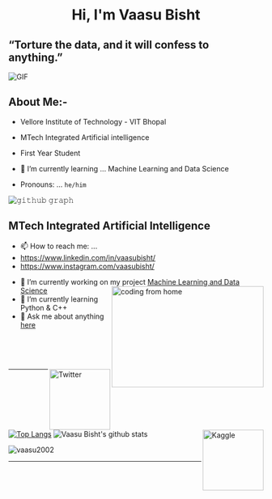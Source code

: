 
<h1 align="center">Hi, I'm Vaasu Bisht</h1>

## **“Torture the data, and it will confess to anything.”**

<img align="center" alt="GIF" src="https://www.bestagencies.com/wp-content/uploads/2014/01/desk.gif" /> 

## About Me:- 
-    Vellore Institute of Technology - VIT Bhopal

-    MTech Integrated Artificial intelligence

-    First Year Student

-   🌱 I’m currently learning ... Machine Learning and Data Science

-    Pronouns: ... `he/him`
  
![𝚐𝚒𝚝𝚑𝚞𝚋 𝚐𝚛𝚊𝚙𝚑](https://activity-graph.herokuapp.com/graph?username=vaasu2002&theme=react-dark&hide_border=true&area=true)


## MTech Integrated Artificial Intelligence 
* 📫 How to reach me: ...
* https://www.linkedin.com/in/vaasubisht/
* https://www.instagram.com/vaasubisht/

- 🔭 I’m currently working on my project [Machine Learning and Data Science](https://github.com/vaasu2002?tab=repositories) <img align="right" alt="coding from home" src= "https://camo.githubusercontent.com/410dd0b1b800cd1e13965237beee2a32474be978/68747470733a2f2f6d656469612e67697068792e636f6d2f6d656469612f4d3967624264396e6244724f5475314d71782f67697068792e676966" height = 200 width = 300/>
- 🌱 I’m currently learning Python & C++
- 💬 Ask me about anything [here](https://www.instagram.com/vaasubisht/)
<br>
<br>
<br>

<a href="https://www.linkedin.com/in/vaasubisht/" target="_blank"><img src="https://cdn2.iconfinder.com/data/icons/social-media-2199/64/social_media_isometric_14-linkedin-512.png" height="120px" width="120px" alt="Twitter" align="right"></a>
<a href="https://www.kaggle.com/vaasubisht" target="_blank"><img src="https://cdn3.iconfinder.com/data/icons/logos-and-brands-adobe/512/189_Kaggle-512.png" height="120px" width="120px" alt="Kaggle" align="right"></a>

---------------------------------------------------------------------------------------



[![Top Langs](https://github-readme-stats.vercel.app/api/top-langs/?username=vaasu2002&layout=compact&theme=highcontrast)](https://github.com/vaasu2002/)
![Vaasu Bisht's github stats](https://github-readme-stats.vercel.app/api?username=vaasu2002&count_private=true&show_icons=true&theme=highcontrast)


<p><img align="center" src="https://github-readme-streak-stats.herokuapp.com/?user=vaasu2002&" alt="vaasu2002" /></p>


-----
